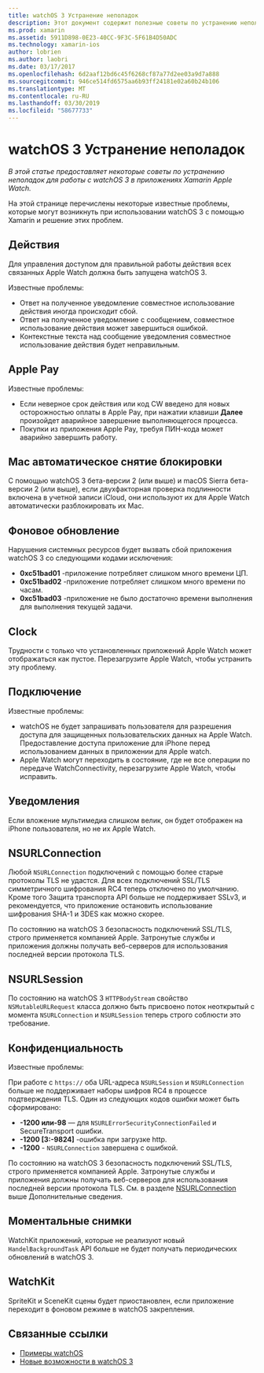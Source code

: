 ```yaml
---
title: watchOS 3 Устранение неполадок
description: Этот документ содержит полезные советы по устранению неполадок при работе с watchOS 3 в Xamarin. Советы по связаны с действиями, Apple Pay, фоновое обновление, NSURLConnection, конфиденциальности и многое другое.
ms.prod: xamarin
ms.assetid: 5911D898-0E23-40CC-9F3C-5F61B4D50ADC
ms.technology: xamarin-ios
author: lobrien
ms.author: laobri
ms.date: 03/17/2017
ms.openlocfilehash: 6d2aaf12bd6c45f6268cf87a77d2ee03a9d7a888
ms.sourcegitcommit: 946ce514fd6575aa6b93ff24181e02a60b24b106
ms.translationtype: MT
ms.contentlocale: ru-RU
ms.lasthandoff: 03/30/2019
ms.locfileid: "58677733"
---
```

# <a name="watchos-3-troubleshooting"></a>watchOS 3 Устранение неполадок

_В этой статье предоставляет некоторые советы по устранению неполадок для работы с watchOS 3 в приложениях Xamarin Apple Watch._

На этой странице перечислены некоторые известные проблемы, которые могут возникнуть при использовании watchOS 3 с помощью Xamarin и решение этих проблем.

## <a name="activities"></a>Действия

Для управления доступом для правильной работы действия всех связанных Apple Watch должна быть запущена watchOS 3.

Известные проблемы:

- Ответ на полученное уведомление совместное использование действия иногда происходит сбой.
- Ответ на полученное уведомление с сообщением, совместное использование действия может завершиться ошибкой.
- Контекстные текста над сообщение уведомления совместное использование действия будет неправильным.

## <a name="apple-pay"></a>Apple Pay

Известные проблемы:

- Если неверное срок действия или код CW введено для новых осторожностью оплаты в Apple Pay, при нажатии клавиши **Далее** произойдет аварийное завершение выполняющегося процесса.
- Покупки из приложения Apple Pay, требуя ПИН-кода может аварийно завершить работу.

## <a name="auto-mac-unlock"></a>Mac автоматическое снятие блокировки

С помощью watchOS 3 бета-версии 2 (или выше) и macOS Sierra бета-версии 2 (или выше), если двухфакторная проверка подлинности включена в учетной записи iCloud, они используют их для Apple Watch автоматически разблокировать их Mac.

## <a name="background-refresh"></a>Фоновое обновление

Нарушения системных ресурсов будет вызвать сбой приложения watchOS 3 со следующими кодами исключения:

- **0xc51bad01** -приложение потребляет слишком много времени ЦП.
- **0xc51bad02** -приложение потребляет слишком много времени по часам.
- **0xc51bad03** -приложение не было достаточно времени выполнения для выполнения текущей задачи.

## <a name="clock"></a>Clock

Трудности с только что установленных приложений Apple Watch может отображаться как пустое. Перезагрузите Apple Watch, чтобы устранить эту проблему.

## <a name="connectivity"></a>Подключение

Известные проблемы:

- watchOS не будет запрашивать пользователя для разрешения доступа для защищенных пользовательских данных на Apple Watch. Предоставление доступа приложение для iPhone перед использованием данных в приложении для Apple watch.
- Apple Watch могут переходить в состояние, где не все операции по передаче WatchConnectivity, перезагрузите Apple Watch, чтобы исправить.

## <a name="notifications"></a>Уведомления

Если вложение мультимедиа слишком велик, он будет отображен на iPhone пользователя, но не их Apple Watch.

## <a name="nsurlconnection"></a>NSURLConnection

Любой `NSURLConnection` подключений с помощью более старые протоколы TLS не удастся. Для всех подключений SSL/TLS симметричного шифрования RC4 теперь отключено по умолчанию. Кроме того Защита транспорта API больше не поддерживает SSLv3, и рекомендуется, что приложение остановить использование шифрования SHA-1 и 3DES как можно скорее.

По состоянию на watchOS 3 безопасность подключений SSL/TLS, строго применяется компанией Apple. Затронутые службы и приложения должны получать веб-серверов для использования последней версии протокола TLS.

## <a name="nsurlsession"></a>NSURLSession

По состоянию на watchOS 3 `HTTPBodyStream` свойство `NSMutableURLRequest` класса должно быть присвоено поток неоткрытый с момента `NSURLConnection` и `NSURLSession` теперь строго соблюсти это требование.

## <a name="privacy"></a>Конфиденциальность

Известные проблемы:

При работе с `https://` оба URL-адреса `NSURLSession` и `NSURLConnection` больше не поддерживает наборы шифров RC4 в процессе подтверждения TLS. Один из следующих кодов ошибки может быть сформировано:

- **-1200 или-98** — для `NSURLErrorSecurityConnectionFailed` и SecureTransport ошибки.
- **-1200 [3:-9824]** -ошибка при загрузке http.
- **-1200**  -  `NSURLConnection` завершена с ошибкой.

По состоянию на watchOS 3 безопасность подключений SSL/TLS, строго применяется компанией Apple. Затронутые службы и приложения должны получать веб-серверов для использования последней версии протокола TLS. См. в разделе [NSURLConnection](#nsurlconnection) выше Дополнительные сведения.

## <a name="snapshots"></a>Моментальные снимки

WatchKit приложений, которые не реализуют новый `HandelBackgroundTask` API больше не будет получать периодических обновлений в watchOS 3. 

## <a name="watchkit"></a>WatchKit

SpriteKit и SceneKit сцены будет приостановлен, если приложение переходит в фоновом режиме в watchOS закрепления.

## <a name="related-links"></a>Связанные ссылки

- [Примеры watchOS](https://developer.xamarin.com/samples/watchos/all/)
- [Новые возможности в watchOS 3](https://developer.apple.com/library/prerelease/content/releasenotes/General/WhatsNewInwatchOS/Articles/watchOS3.html#//apple_ref/doc/uid/TP40017085-SW1)
